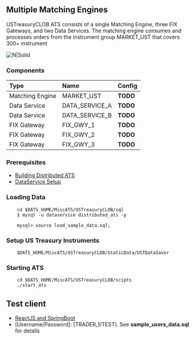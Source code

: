 
## Multiple Matching Engines

USTreasuryCLOB ATS consists of a single Matching Engine, three FIX Gateways, and two Data Services.
The matching engine consumes and processes orders from the instrument group MARKET_UST that covers 300+ instrument

![N|Solid](https://raw.githubusercontent.com/mkipnis/DistributedATS/master/Diagrams/BasicATS.png?raw=true)


### Components

| Type | Name     | Config                |
| :-------- | :------- | :------------------------- |
| Matching Engine | MARKET_UST | **TODO** |
| Data Service | DATA_SERVICE_A | **TODO** |
| Data Service | DATA_SERVICE_B | **TODO** |
| FIX Gateway | FIX_GWY_1 | **TODO** |
| FIX Gateway | FIX_GWY_2 | **TODO** |
| FIX Gateway | FIX_GWY_3 | **TODO** |


### Prerequisites
- [Building Distributed ATS](https://github.com/mkipnis/DistributedATS#Building-Distributed-ATS)
- [DataService Setup](https://github.com/mkipnis/DistributedATS/tree/master/DataService/sql/mysql)

### Loading Data
```
    cd $DATS_HOME/MiscATS/USTreasuryCLOB/sql
    $ mysql -u dataservice distributed_ats -p

    mysql> source load_sample_data.sql;    
```

### Setup US Treasury Instruments
```
    $DATS_HOME/MiscATS/USTreasuryCLOB/StaticData/USTDataSaver
```

### Starting ATS

```
    cd $DATS_HOME/MiscATS/USTreasuryCLOB/scipts
    ./start_ats
```

## Test client
- [ReactJS and SpringBoot ](https://github.com/mkipnis/DistributedATS/tree/master/misc_clients/spring_reactjs)
- [Username/Password]: [TRADER_1/TEST].  See **sample_users_data.sql** for details
